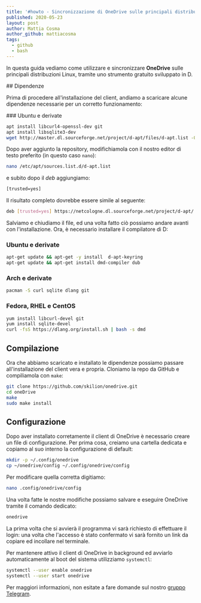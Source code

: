 ```yaml
---
title: '#howto - Sincronizzazione di OneDrive sulle principali distribuzioni Linux'
published: 2020-05-23
layout: post
author: Mattia Cosma
author_github: mattiacosma
tags:
  - github  
  - bash
---
```

In questa guida vediamo come utilizzare e sincronizzare **OneDrive** sulle principali distribuzioni Linux, tramite uno strumento gratuito sviluppato in D.

## Dipendenze

Prima di procedere all'installazione del client, andiamo a scaricare alcune dipendenze necessarie per un corretto funzionamento:

### Ubuntu e derivate

```bash
apt install libcurl4-openssl-dev git
apt install libsqlite3-dev
wget http://master.dl.sourceforge.net/project/d-apt/files/d-apt.list -O /etc/apt/sources.list.d/d-apt.list
```

Dopo aver aggiunto la repository, modifichiamola con il nostro editor di testo preferito (in questo caso `nano`):

```bash
nano /etc/apt/sources.list.d/d-apt.list
```

e subito dopo il *deb* aggiungiamo:

```bash
[trusted=yes]
```

Il risultato completo dovrebbe essere simile al seguente:

```bash
deb [trusted=yes] https://netcologne.dl.sourceforge.net/project/d-apt/ d-apt main
```

Salviamo e chiudiamo il file, ed una volta fatto ciò possiamo andare avanti con l'installazione. Ora, è necessario installare il compilatore di D:

### Ubuntu e derivate

```bash
apt-get update && apt-get -y install  d-apt-keyring
apt-get update && apt-get install dmd-compiler dub
```

### Arch e derivate

```bash
pacman -S curl sqlite dlang git
```

### Fedora, RHEL e CentOS

```bash
yum install libcurl-devel git
yum install sqlite-devel
curl -fsS https://dlang.org/install.sh | bash -s dmd
```

## Compilazione

Ora che abbiamo scaricato e installato le dipendenze possiamo passare all'installazione del client vera e propria. Cloniamo la repo da GitHub e compiliamola con `make`:

```bash
git clone https://github.com/skilion/onedrive.git
cd oneDrive
make
sudo make install
```

## Configurazione

Dopo aver installato corretamente il client di OneDrive è necessario creare un file di configurazione. Per prima cosa, creiamo una cartella dedicata e copiamo al suo interno la configurazione di default:

```bash
mkdir -p ~/.config/onedrive
cp ~/onedrive/config ~/.config/onedrive/config
```

Per modificare quella corretta digitiamo:

```bash
nano .config/onedrive/config
```

Una volta fatte le nostre modifiche possiamo salvare e eseguire OneDrive tramite il comando dedicato:

```bash
onedrive
```

La prima volta che si avvierà il programma vi sarà richiesto di effettuare il login: una volta che l'accesso è stato confermato vi sarà fornito un link da copiare ed incollare nel terminale.

Per mantenere attivo il client di OneDrive in background ed avviarlo automaticamente al boot del sistema utilizziamo `systemctl`:

```bash
systemctl --user enable onedrive
systemctl --user start onedrive
```

Per maggiori informazioni, non esitate a fare domande sul nostro [gruppo Telegram](https://t.me/linuxpeople).